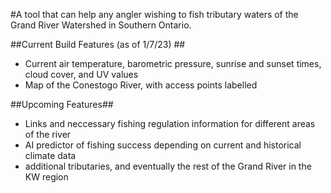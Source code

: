 #A tool that can help any angler wishing to fish tributary waters of the Grand River Watershed in Southern Ontario.

##Current Build Features (as of 1/7/23) ##
- Current air temperature, barometric pressure, sunrise and sunset times, cloud cover, and UV values
- Map of the Conestogo River, with access points labelled

##Upcoming Features##
- Links and neccessary fishing regulation information for different areas of the river
- AI predictor of fishing success depending on current and historical climate data
- additional tributaries, and eventually the rest of the Grand River in the KW region
